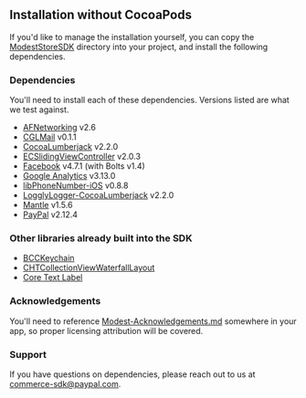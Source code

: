 ## Installation without CocoaPods

If you'd like to manage the installation yourself, you can copy the [ModestStoreSDK](../ModestStoreSDK) directory into your project, and install the following dependencies.

### Dependencies

You'll need to install each of these dependencies. Versions listed are what we test against.

- [AFNetworking](https://github.com/AFNetworking/AFNetworking) v2.6
- [CGLMail](https://github.com/chrisladd/CGLMail) v0.1.1
- [CocoaLumberjack](https://github.com/CocoaLumberjack/CocoaLumberjack) v2.2.0
- [ECSlidingViewController](https://github.com/ECSlidingViewController/ECSlidingViewController) v2.0.3
- [Facebook](https://github.com/facebook/facebook-ios-sdk) v4.7.1 (with Bolts v1.4)
- [Google Analytics](https://developers.google.com/analytics/devguides/collection/ios/resources) v3.13.0
- [libPhoneNumber-iOS](https://github.com/iziz/libPhoneNumber-iOS) v0.8.8
- [LogglyLogger-CocoaLumberjack](https://github.com/melke/LogglyLogger-CocoaLumberjack) v2.2.0
- [Mantle](https://github.com/Mantle/Mantle) v1.5.6
- [PayPal](https://github.com/paypal/PayPal-iOS-SDK) v2.12.4

### Other libraries already built into the SDK

- [BCCKeychain](https://github.com/brooklyncomputerclub/BCCKeychain)
- [CHTCollectionViewWaterfallLayout](https://github.com/chiahsien/CHTCollectionViewWaterfallLayout)
- [Core Text Label](https://github.com/rhaining/Core-Text-Label)

### Acknowledgements

You'll need to reference [Modest-Acknowledgements.md](../ModestStoreSDK/Modest-Acknowledgements.md) somewhere in your app, so proper licensing attribution will be covered.

### Support

If you have questions on dependencies, please reach out to us at [commerce-sdk@paypal.com](mailto:commerce-sdk@paypal.com).
